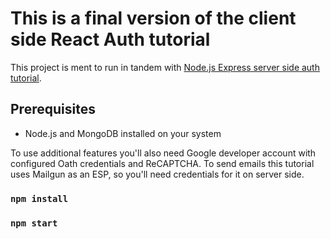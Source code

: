 # This is a final version of the client side React Auth tutorial

This project is ment to run in tandem with [Node.js Express server side auth tutorial](https://github.com/dataod/express-session-auth-tutorial-final).

## Prerequisites

- Node.js and MongoDB installed on your system

To use additional features you'll also need Google developer account with configured Oath credentials and ReCAPTCHA.
To send emails this tutorial uses Mailgun as an ESP, so you'll need credentials for it on server side.

### `npm install`

### `npm start`
